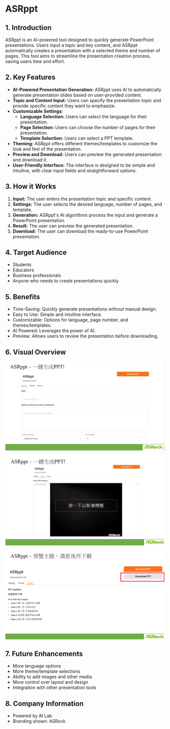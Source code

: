 # ASRppt

## 1. Introduction

ASRppt is an AI-powered tool designed to quickly generate PowerPoint presentations. Users input a topic and key content, and ASRppt automatically creates a presentation with a selected theme and number of pages. This tool aims to streamline the presentation creation process, saving users time and effort.

## 2. Key Features

* **AI-Powered Presentation Generation:** ASRppt uses AI to automatically generate presentation slides based on user-provided content.
* **Topic and Content Input:** Users can specify the presentation topic and provide specific content they want to emphasize.
* **Customizable Settings:**
    * **Language Selection:** Users can select the language for their presentation.
    * **Page Selection:** Users can choose the number of pages for their presentation.
    * **Template Selection:** Users can select a PPT template.
* **Theming:** ASRppt offers different themes/templates to customize the look and feel of the presentation.
* **Preview and Download:** Users can preview the generated presentation and download it.
* **User-Friendly Interface:** The interface is designed to be simple and intuitive, with clear input fields and straightforward options.

## 3. How it Works

1.  **Input:** The user enters the presentation topic and specific content.
2.  **Settings:** The user selects the desired language, number of pages, and template.
3.  **Generation:** ASRppt's AI algorithms process the input and generate a PowerPoint presentation.
4.  **Result:** The user can preview the generated presentation.
5.  **Download:** The user can download the ready-to-use PowerPoint presentation.

## 4. Target Audience

* Students
* Educators
* Business professionals
* Anyone who needs to create presentations quickly

## 5. Benefits

* Time-Saving: Quickly generate presentations without manual design.
* Easy to Use: Simple and intuitive interface.
* Customizable: Options for language, page number, and themes/templates.
* AI Powered: Leverages the power of AI.
* Preview: Allows users to review the presentation before downloading.

## 6. Visual Overview

![image](assets/asrppt1.png)

![image](assets/asrppt2.png)

![image](assets/asrppt3.png)

## 7. Future Enhancements

* More language options
* More theme/template selections
* Ability to add images and other media
* More control over layout and design
* Integration with other presentation tools

## 8. Company Information

* Powered by AI Lab
* Branding shown: ASRock
